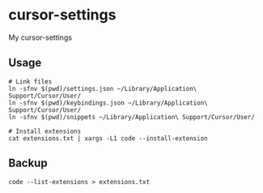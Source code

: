 # cursor-settings

My cursor-settings

## Usage
```
# Link files
ln -sfnv $(pwd)/settings.json ~/Library/Application\ Support/Cursor/User/
ln -sfnv $(pwd)/keybindings.json ~/Library/Application\ Support/Cursor/User/
ln -sfnv $(pwd)/snippets ~/Library/Application\ Support/Cursor/User/

# Install extensions
cat extensions.txt | xargs -L1 code --install-extension
```

## Backup
```
code --list-extensions > extensions.txt
```

